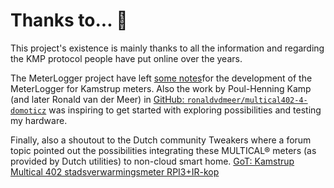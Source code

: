 # Thanks to... 🙏
<!--
SPDX-FileCopyrightText: 2023 Gert van Dijk <github@gertvandijk.nl>

SPDX-License-Identifier: CC0-1.0
-->

This project's existence is mainly thanks to all the information and regarding the KMP
protocol people have put online over the years.

The MeterLogger project have left [some notes][meterlogger-wiki-kmp]for the development
of the MeterLogger for Kamstrup meters.
Also the work by Poul-Henning Kamp (and later Ronald van der Meer) in
[GitHub: `ronaldvdmeer/multical402-4-domoticz`][github-ronaldvdmeer-multical402] was
inspiring to get started with exploring possibilities and testing my hardware.

Finally, also a shoutout to the Dutch community Tweakers where a forum topic pointed out
the possibilities integrating these MULTICAL® meters (as provided by Dutch utilities) to
non-cloud smart home.
[GoT: Kamstrup Multical 402 stadsverwarmingsmeter RPI3+IR-kop][got-multical402-topic]

[meterlogger-wiki-kmp]: https://github.com/nabovarme/MeterLogger/wiki/Kamstrup-Protocol
[github-ronaldvdmeer-multical402]: https://github.com/ronaldvdmeer/multical402-4-domoticz
[got-multical402-topic]: https://gathering.tweakers.net/forum/list_messages/1776625
